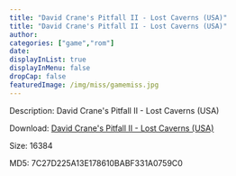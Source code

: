 ```yaml
---
title: "David Crane's Pitfall II - Lost Caverns (USA)"
title: "David Crane's Pitfall II - Lost Caverns (USA)"
author: 
categories: ["game","rom"]
date: 
displayInList: true
displayInMenu: false
dropCap: false
featuredImage: /img/miss/gamemiss.jpg
---
```


Description: David Crane's Pitfall II - Lost Caverns (USA)

Download: <a href="https://kknackGearCT.ctfile.com/fs/2629127-327667726" target = "_blank" rel = "nofollow" > David Crane's Pitfall II - Lost Caverns (USA)</a>

Size: 16384

MD5: 7C27D225A13E178610BABF331A0759C0

